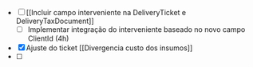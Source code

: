 
- [ ] [[Incluir campo interveniente na DeliveryTicket e DeliveryTaxDocument]]
	- [ ] Implementar integração do interveniente baseado no novo campo ClientId (4h)
- [x] Ajuste do ticket [[Divergencia custo dos insumos]]
- [ ] 